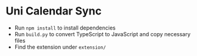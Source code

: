 # Uni Calendar Sync

- Run `npm install` to install dependencies
- Run `build.py` to convert TypeScript to JavaScript and copy necessary files
- Find the extension under `extension/`
